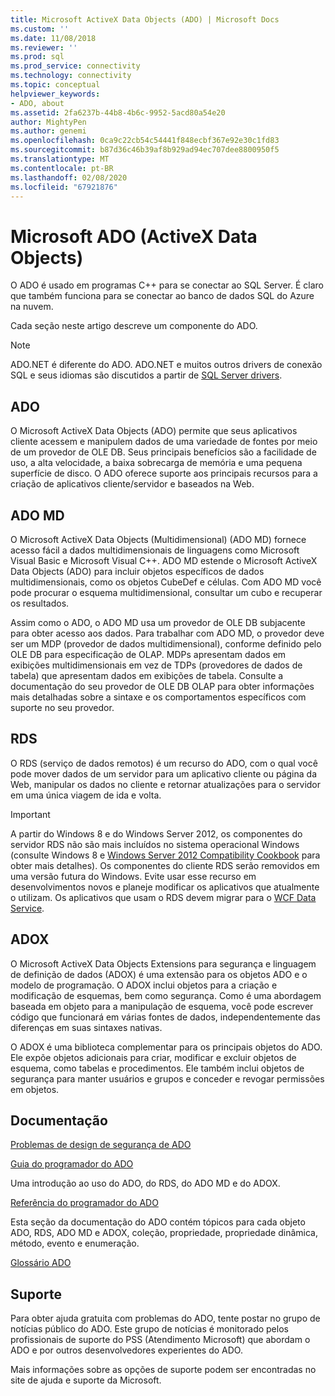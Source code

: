 ```yaml
---
title: Microsoft ActiveX Data Objects (ADO) | Microsoft Docs
ms.custom: ''
ms.date: 11/08/2018
ms.reviewer: ''
ms.prod: sql
ms.prod_service: connectivity
ms.technology: connectivity
ms.topic: conceptual
helpviewer_keywords:
- ADO, about
ms.assetid: 2fa6237b-44b8-4b6c-9952-5acd80a54e20
author: MightyPen
ms.author: genemi
ms.openlocfilehash: 0ca9c22cb54c54441f848ecbf367e92e30c1fd83
ms.sourcegitcommit: b87d36c46b39af8b929ad94ec707dee8800950f5
ms.translationtype: MT
ms.contentlocale: pt-BR
ms.lasthandoff: 02/08/2020
ms.locfileid: "67921876"
---
```

# <a name="microsoft-activex-data-objects-ado"></a>Microsoft ADO (ActiveX Data Objects)

O ADO é usado em programas C++ para se conectar ao SQL Server. É claro que também funciona para se conectar ao banco de dados SQL do Azure na nuvem.

Cada seção neste artigo descreve um componente do ADO.

> [!NOTE]
> ADO.NET é diferente do ADO. ADO.NET e muitos outros drivers de conexão SQL e seus idiomas são discutidos a partir de [SQL Server drivers](../connect/sql-connection-libraries.md).

  
## <a name="ado"></a>ADO  
 O Microsoft ActiveX Data Objects (ADO) permite que seus aplicativos cliente acessem e manipulem dados de uma variedade de fontes por meio de um provedor de OLE DB. Seus principais benefícios são a facilidade de uso, a alta velocidade, a baixa sobrecarga de memória e uma pequena superfície de disco. O ADO oferece suporte aos principais recursos para a criação de aplicativos cliente/servidor e baseados na Web.  
  
## <a name="ado-md"></a>ADO MD  
 O Microsoft ActiveX Data Objects (Multidimensional) (ADO MD) fornece acesso fácil a dados multidimensionais de linguagens como Microsoft Visual Basic e Microsoft Visual C++. ADO MD estende o Microsoft ActiveX Data Objects (ADO) para incluir objetos específicos de dados multidimensionais, como os objetos CubeDef e células. Com ADO MD você pode procurar o esquema multidimensional, consultar um cubo e recuperar os resultados.  
  
 Assim como o ADO, o ADO MD usa um provedor de OLE DB subjacente para obter acesso aos dados. Para trabalhar com ADO MD, o provedor deve ser um MDP (provedor de dados multidimensional), conforme definido pelo OLE DB para especificação de OLAP. MDPs apresentam dados em exibições multidimensionais em vez de TDPs (provedores de dados de tabela) que apresentam dados em exibições de tabela. Consulte a documentação do seu provedor de OLE DB OLAP para obter informações mais detalhadas sobre a sintaxe e os comportamentos específicos com suporte no seu provedor.  
  
## <a name="rds"></a>RDS  
 O RDS (serviço de dados remotos) é um recurso do ADO, com o qual você pode mover dados de um servidor para um aplicativo cliente ou página da Web, manipular os dados no cliente e retornar atualizações para o servidor em uma única viagem de ida e volta.  
  
> [!IMPORTANT]
>  A partir do Windows 8 e do Windows Server 2012, os componentes do servidor RDS não são mais incluídos no sistema operacional Windows (consulte Windows 8 e [Windows Server 2012 Compatibility Cookbook](https://www.microsoft.com/download/details.aspx?id=27416) para obter mais detalhes). Os componentes do cliente RDS serão removidos em uma versão futura do Windows. Evite usar esse recurso em desenvolvimentos novos e planeje modificar os aplicativos que atualmente o utilizam. Os aplicativos que usam o RDS devem migrar para o [WCF Data Service](https://go.microsoft.com/fwlink/?LinkId=199565).  
  
## <a name="adox"></a>ADOX  
 O Microsoft ActiveX Data Objects Extensions para segurança e linguagem de definição de dados (ADOX) é uma extensão para os objetos ADO e o modelo de programação. O ADOX inclui objetos para a criação e modificação de esquemas, bem como segurança. Como é uma abordagem baseada em objeto para a manipulação de esquema, você pode escrever código que funcionará em várias fontes de dados, independentemente das diferenças em suas sintaxes nativas.  
  
 O ADOX é uma biblioteca complementar para os principais objetos do ADO. Ele expõe objetos adicionais para criar, modificar e excluir objetos de esquema, como tabelas e procedimentos. Ele também inclui objetos de segurança para manter usuários e grupos e conceder e revogar permissões em objetos.  
  
## <a name="documentation"></a>Documentação  
 [Problemas de design de segurança de ADO](../ado/guide/ado-security-design-issues.md)  
  
 [Guia do programador do ADO](../ado/guide/ado-programmer-s-guide.md)  
  
 Uma introdução ao uso do ADO, do RDS, do ADO MD e do ADOX.  
  
 [Referência do programador do ADO](../ado/reference/ado-programmer-s-reference.md)  
  
 Esta seção da documentação do ADO contém tópicos para cada objeto ADO, RDS, ADO MD e ADOX, coleção, propriedade, propriedade dinâmica, método, evento e enumeração.  
  
 [Glossário ADO](../ado/ado-glossary.md)  
  
## <a name="support"></a>Suporte  
 Para obter ajuda gratuita com problemas do ADO, tente postar no grupo de notícias público do ADO. Este grupo de notícias é monitorado pelos profissionais de suporte do PSS (Atendimento Microsoft) que abordam o ADO e por outros desenvolvedores experientes do ADO.  
  
 Mais informações sobre as opções de suporte podem ser encontradas no site de ajuda e suporte da Microsoft.


